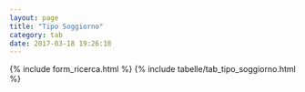 ```yaml
---
layout: page
title: "Tipo Soggiorno"
category: tab
date: 2017-03-18 19:26:10
---
```


{% include form_ricerca.html %}
{% include tabelle/tab_tipo_soggiorno.html %}


